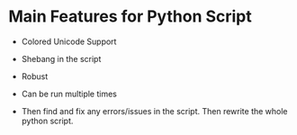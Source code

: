 # Main Features for Python Script
- Colored Unicode Support
- Shebang in the script
- Robust
- Can be run multiple times

- Then find and fix any errors/issues in the script. Then rewrite the whole python script.

